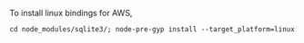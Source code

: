 To install linux bindings for AWS,

```
cd node_modules/sqlite3/; node-pre-gyp install --target_platform=linux
```